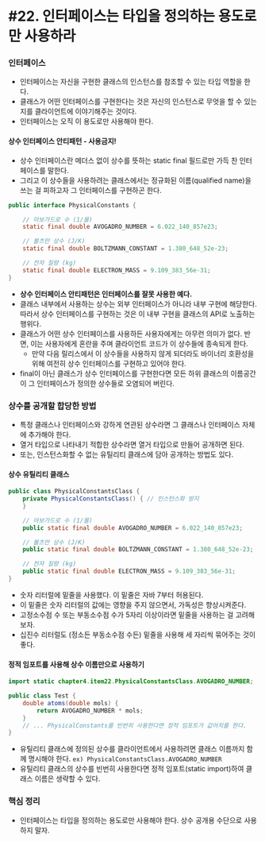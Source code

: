 # #22. 인터페이스는 타입을 정의하는 용도로만 사용하라

### 인터페이스 <a href="#undefined" id="undefined"></a>

* 인터페이스는 자신을 구현한 클래스의 인스턴스를 참조할 수 있는 타입 역할을 한다.
* 클래스가 어떤 인터페이스를 구현한다는 것은 자신의 인스턴스로 무엇을 할 수 있는지를 클라이언트에 이야기해주는 것이다.
* 인터페이스는 오직 이 용도로만 사용해야 한다.

#### 상수 인터페이스 안티패턴 - 사용금지! <a href="#undefined" id="undefined"></a>

* 상수 인터페이스란 메더스 없이 상수를 뜻하는 static final 필드로만 가득 찬 인터페이스를 말한다.
* 그리고 이 상수들을 사용하려는 클래스에서는 정규화된 이름(qualified name)을 쓰는 걸 피하고자 그 인터페이스를 구현하곤 한다.

```java
public interface PhysicalConstants {

    // 아보가드로 수 (1/몰)
    static final double AVOGADRO_NUMBER = 6.022_140_857e23;

    // 볼츠만 상수 (J/K)
    static final double BOLTZMANN_CONSTANT = 1.380_648_52e-23;

    // 전자 질량 (kg)
    static final double ELECTRON_MASS = 9.109_383_56e-31;
}
```

* **상수 인터페이스 안티패턴은 인터페이스를 잘못 사용한 예다.**
* 클래스 내부에서 사용하는 상수는 외부 인터페이스가 아니라 내부 구현에 해당한다. 따라서 상수 인터페이스를 구현하는 것은 이 내부 구현을 클래스의 API로 노출하는 행위다.
* 클래스가 어떤 상수 인터페이스를 사용하든 사용자에게는 아무런 의미가 없다. 반면, 이는 사용자에게 혼란을 주며 클라이언트 코드가 이 상수들에 종속되게 한다.
  * 만약 다음 릴리스에서 이 상수들을 사용하지 않게 되더라도 바이너리 호환성을 위해 여전히 상수 인터페이스를 구현하고 있어야 한다.
* final이 아닌 클래스가 상수 인터페이스를 구현한다면 모든 하위 클래스의 이름공간이 그 인터페이스가 정의한 상수들로 오염되어 버린다.

### 상수를 공개할 합당한 방법 <a href="#undefined" id="undefined"></a>

* 특정 클래스나 인터페이스와 강하게 연관된 상수라면 그 클래스나 인터페이스 자체에 추가해야 한다.
* 열거 타입으로 나타내기 적합한 상수라면 열거 타입으로 만들어 공개하면 된다.
* 또는, 인스턴스화할 수 없는 유틸리티 클래스에 담아 공개하는 방법도 있다.

#### 상수 유틸리티 클래스 <a href="#undefined" id="undefined"></a>

```java
public class PhysicalConstantsClass {
    private PhysicalConstantsClass() { // 인스턴스화 방지
    }

    // 아보가드로 수 (1/몰)
    public static final double AVOGADRO_NUMBER = 6.022_140_857e23;

    // 볼츠만 상수 (J/K)
    public static final double BOLTZMANN_CONSTANT = 1.380_648_52e-23;

    // 전자 질량 (kg)
    public static final double ELECTRON_MASS = 9.109_383_56e-31;
}
```

* 숫자 리터럴에 밑줄을 사용했다. 이 밑줄은 자바 7부터 허용된다.
* 이 밑줄은 숫자 리터럴의 값에는 영향을 주지 않으면서, 가독성은 향상시켜준다.
* 고정소수점 수 또는 부동소수점 수가 5자리 이상이라면 밑줄을 사용하는 걸 고려해보자.
* 십진수 리터럴도 (정소든 부동소수점 수든) 밑줄을 사용해 세 자리씩 묶어주는 것이 좋다.

#### 정적 임포트를 사용해 상수 이름만으로 사용하기 <a href="#undefined" id="undefined"></a>

```java
import static chapter4.item22.PhysicalConstantsClass.AVOGADRO_NUMBER;

public class Test {
    double atoms(double mols) {
        return AVOGADRO_NUMBER * mols;
    }
    // ... PhysicalConstants를 빈번히 사용한다면 정적 임포트가 값어치를 한다.
}
```

* 유틸리티 클래스에 정의된 상수를 클라이언트에서 사용하려면 클래스 이름까지 함께 명시해야 한다. `ex) PhysicalConstantsClass.AVOGADRO_NUMBER`
* 유틸리티 클래스의 상수를 빈번히 사용한다면 정적 임포트(static import)하여 클래스 이름은 생략할 수 있다.

### 핵심 정리 <a href="#undefined" id="undefined"></a>

* 인터페이스는 타입을 정의하는 용도로만 사용해야 한다. 상수 공개용 수단으로 사용하지 말자.
